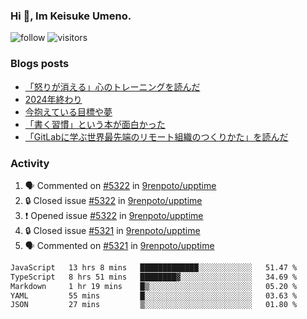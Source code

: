 ### Hi 👋, Im Keisuke Umeno.

<!--
**9renpoto/9renpoto** is a ✨ _special_ ✨ repository because its `README.md` (this file) appears on your GitHub profile.

Here are some ideas to get you started:

- 🔭 I’m currently working on ...
- 🌱 I’m currently learning ...
- 👯 I’m looking to collaborate on ...
- 🤔 I’m looking for help with ...
- 💬 Ask me about ...
- 📫 How to reach me: ...
- 😄 Pronouns: ...
- ⚡ Fun fact: ...
-->

![follow](https://img.shields.io/github/followers/9renpoto?label=Follow&style=social)
![visitors](https://komarev.com/ghpvc/?username=9renpoto&label=Profile%20views&color=0e75b6&style=flat)

### Blogs posts

<!-- BLOG-POST-LIST:START -->
- [「怒りが消える」心のトレーニングを読んだ](https://9renpoto.win/entry/2025/02/01/anger-management)
- [2024年終わり](https://9renpoto.win/entry/2024/12/31/2024-end)
- [今抱えている目標や夢](https://9renpoto.win/entry/2024/12/02/objective)
- [「書く習慣」という本が面白かった](https://9renpoto.win/entry/2024/11/11/leave_a_feeling_sad)
- [「GitLabに学ぶ世界最先端のリモート組織のつくりかた」を読んだ](https://9renpoto.win/entry/2024/09/10/remote_organization)
<!-- BLOG-POST-LIST:END -->

### Activity

<!--START_SECTION:activity-->
1. 🗣 Commented on [#5322](https://github.com/9renpoto/upptime/issues/5322#issuecomment-2630497819) in [9renpoto/upptime](https://github.com/9renpoto/upptime)
2. 🔒 Closed issue [#5322](https://github.com/9renpoto/upptime/issues/5322) in [9renpoto/upptime](https://github.com/9renpoto/upptime)
3. ❗ Opened issue [#5322](https://github.com/9renpoto/upptime/issues/5322) in [9renpoto/upptime](https://github.com/9renpoto/upptime)
4. 🔒 Closed issue [#5321](https://github.com/9renpoto/upptime/issues/5321) in [9renpoto/upptime](https://github.com/9renpoto/upptime)
5. 🗣 Commented on [#5321](https://github.com/9renpoto/upptime/issues/5321#issuecomment-2630263907) in [9renpoto/upptime](https://github.com/9renpoto/upptime)
<!--END_SECTION:activity-->

<!--START_SECTION:waka-->

```txt
JavaScript   13 hrs 8 mins   █████████████░░░░░░░░░░░░   51.47 %
TypeScript   8 hrs 51 mins   ████████▓░░░░░░░░░░░░░░░░   34.69 %
Markdown     1 hr 19 mins    █▒░░░░░░░░░░░░░░░░░░░░░░░   05.20 %
YAML         55 mins         █░░░░░░░░░░░░░░░░░░░░░░░░   03.63 %
JSON         27 mins         ▒░░░░░░░░░░░░░░░░░░░░░░░░   01.80 %
```

<!--END_SECTION:waka-->
